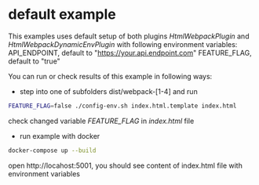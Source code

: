 # default example

This examples uses default setup of both plugins _HtmlWebpackPlugin_ and _HtmlWebpackDynamicEnvPlugin_
with following environment variables:
API_ENDPOINT, default to "https://your.api.endpoint.com"
FEATURE_FLAG, default to "true"

You can run or check results of this example in following ways:
- step into one of subfolders dist/webpack-[1-4] and run
```sh
FEATURE_FLAG=false ./config-env.sh index.html.template index.html
```
check changed variable _FEATURE_FLAG_ in _index.html_ file
- run example with docker
```sh
docker-compose up --build
```
open http://locahost:5001, you should see content of index.html file with environment variables